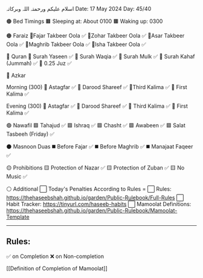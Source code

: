 اسلام علیکم ورحمتہ اللہ وبرکاتہ
Date: 17 May 2024
Day:  45/40

🟤 Bed Timings
🟫 Sleeping at: About 0100
🟫 Waking up: 0300

🟠 Faraiz
🔸Fajar Takbeer Oola ✅
🔸Zohar Takbeer Oola ✅
🔸Asar Takbeer Oola ✅
🔸Maghrib Takbeer Oola ✅
🔸Isha Takbeer Oola ✅

🔵 Quran
🔹 Surah Yaseen ✅
🔹 Surah Waqia ✅
🔹 Surah Mulk ✅
🔹 Surah Kahaf (Jummah) ✅
🔹 0.25 Juz  ✅

🔴 Azkar

Morning (300)
🔺 Astagfar ✅
🔺 Darood Shareef ✅
🔺Third Kalima ✅
🔺 First Kalima ✅

Evening (300)
🔺 Astagfar ✅
🔺 Darood Shareef ✅
🔺 Third Kalima ✅
🔺 First Kalima ✅

🟢 Nawafil
🟩 Tahajud ✅
🟩 Ishraq ✅
🟩 Chasht ✅
🟩 Awabeen ✅
🟩 Salat Tasbeeh (Friday) ✅

⚫  Masnoon Duas
◼️ Before Fajar ✅
◼️ Before Maghrib ✅
◼️ Manajaat Faqeer ✅

🟡 Prohibitions
🟨 Protection of Nazar ✅
🟨 Protection of Zuban  ✅
🟨 No Music ✅

⚪ Additional
⬜ Today's Penalties According to Rules = 
⬜ Rules: https://thehaseebshah.github.io/garden/Public-Rulebook/Full-Rules
⬜ Habit Tracker: https://tinyurl.com/haseeb-habits
⬜ Mamoolat Definitions: https://thehaseebshah.github.io/garden/Public-Rulebook/Mamoolat-Template

---
## Rules:
✅ on Completion
❌ on Non-completion

[[Definition of Completion of Mamoolat]]